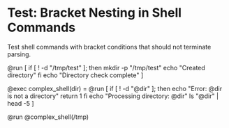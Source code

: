 # Test: Bracket Nesting in Shell Commands

Test shell commands with bracket conditions that should not terminate parsing.

@run [
if [ ! -d "/tmp/test" ]; then
  mkdir -p "/tmp/test"
  echo "Created directory"
fi
echo "Directory check complete"
]

@exec complex_shell(dir) = @run [
if [ ! -d "@dir" ]; then
  echo "Error: @dir is not a directory"
  return 1
fi
echo "Processing directory: @dir"
ls "@dir" | head -5
]

@run @complex_shell(/tmp)